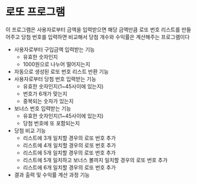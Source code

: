 # 로또 프로그램
이 프로그램은 사용자로부터 금액을 입력받으면 해당 금액만큼 로또 번호 리스트를 만들어주고 당첨 번호를 입력하면 비교해서 당첨 개수와 수익률은 계산해주는 프로그램이다

- 사용자로부터 구입금액 입력받는 기능
  - 유효한 숫자인지
  - 1000원으로 나누어 떨어지는지
- 자동으로 생성된 로또 번호 리스트 반환 기능
- 사용자로부터 당첨 번호 입력받는 기능
  - 유효한 숫자인지(1~45사이에 있는지)
  - 번호가 6개가 맞는지
  - 중복되는 숫자가 있는지
- 보너스 번호 입력받는 기능
  - 유효한 숫자인지(1~45사이에 있는지)
  - 당첨 번호에 또 포함되는지
- 당첨 비교 기능
  - 리스트에 3개 일치할 경우의 로또 번호 추가
  - 리스트에 4개 일치할 경우의 로또 번호 추가
  - 리스트에 5개 일치할 경우의 로또 번호 추가
  - 리스트에 5개 일치하고 보너스 볼까지 일치할 경우의 로또 번호 추가
  - 리스트에 6개 일치할 경우의 로또 번호 추가
- 결과 출력 및 수익률 계산 과정 기능